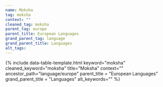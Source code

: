 ```yaml
---
name: Moksha
tag: moksha
context: ""
cleaned_tag: moksha
parent_tag: europe
parent_title: European Languages
grand_parent_tag: language
grand_parent_title: Languages
alt_tags: 
---
```


{% include data-table-template.html 
  keyword="moksha" 
  cleaned_keyword="moksha" 
  title="Moksha"
  context=""
  ancestor_path="language/europe" 
  parent_title = "European Languages"
  grand_parent_title = "Languages"
  alt_keywords=""
%}

